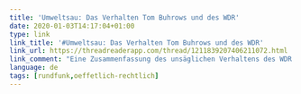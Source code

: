 ```yaml
---
title: 'Umweltsau: Das Verhalten Tom Buhrows und des WDR'
date: 2020-01-03T14:17:04+01:00
type: link
link_title: '#Umweltsau: Das Verhalten Tom Buhrows und des WDR'
link_url: https://threadreaderapp.com/thread/1211839207406211072.html
link_comment: "Eine Zusammenfassung des unsäglichen Verhaltens des WDR und eine Chronologie des Versagens von Tom Buhrow als Intendant. Dem ist eigentlich nichts mehr hinzuzufügen. Ausser vielleicht, schade was aus dem WDR geworden ist, denn es ist nicht das erste Mal das sie so beschissen reagieren."
language: de
tags: [rundfunk,oeffetlich-rechtlich]
---
```

